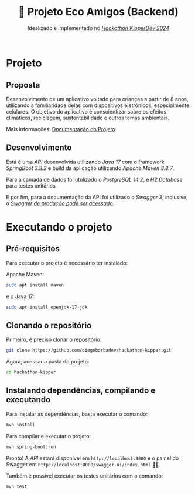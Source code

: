 <br>

<p align="center">
  <h1 align="center">🌿 Projeto Eco Amigos (Backend)</h1>
  <p align="center">Idealizado e implementado no <i><a href="https://github.com/omidnikrah/github-readme-stackoverflow">Hackathon KipperDev 2024</a></i></p>
</p>

<br>

# Projeto
## Proposta
Desenvolvimento de um aplicativo voltado para crianças a partir de 8 anos, utilizando a familiaridade delas com dispositivos eletrônicos, especialmente celulares. O objetivo do aplicativo é conscientizar sobre os efeitos climáticos, reciclagem, sustentabilidade e outros temas ambientais.

Mais informações: [Documentação do Projeto](https://docs.google.com/document/d/e/2PACX-1vQtuBMFqQ1U8NtH_M-_C7r8FRSy3qpbJkfUGd2VsyXW8csGsKTK8a3OunEjvIfYevETNVbWGCOLy8JD/pub)

## Desenvolvimento
Está é uma *API* desenvolvida utilizando *Java 17* com o framework *SpringBoot 3.3.2* e build da aplicação utilizando *Apache Maven 3.8.7*. 

Para a camada de dados foi utulizado o *PostgreSQL 14.2*, e *H2 Database* para testes unitários. 

E por fim, para a documentação da API foi utilizado o *Swagger 3*, inclusive, o [*Swagger de produção pode ser acessado*](http://165.227.218.157:8080/swagger-ui/index.html#/).

# Executando o projeto
## Pré-requisitos

Para executar o projeto é necessário ter instalado:

Apache Maven:
```bash	
sudo apt install maven
```

e o Java 17:
```bash
sudo apt install openjdk-17-jdk
```

## Clonando o repositório

Primeiro, é preciso clonar o repositório:
```bash
git clone https://github.com/diegoborbadev/hackathon-kipper.git
```
Agora, acessar a pasta do projeto:
```bash
cd hackathon-kipper
```

## Instalando dependências, compilando e executando

Para instalar as dependências, basta executar o comando:
```bash
mvn install
```

Para compilar e executar o projeto:
```bash
mvn spring-boot:run
```

Pronto! A *API* estará disponível em `http://localhost:8080` e o painel do Swagger em `http://localhost:8080/swagger-ui/index.html` 🎉🎉.

Também é possível executar os testes unitários com o comando:
```bash
mvn test
```
